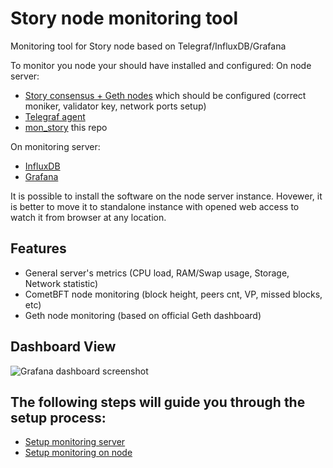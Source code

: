 # Story node monitoring tool
Monitoring tool for Story node based on Telegraf/InfluxDB/Grafana

To monitor you node your should have installed and configured:
On node server:
* [Story consensus + Geth nodes](https://docs.story.foundation/docs/node-setup) which should be configured (correct moniker, validator key, network ports setup)
* [Telegraf agent](https://www.influxdata.com/time-series-platform/telegraf/)
* [mon_story](https://github.com/the-node75/mon_story) this repo

On monitoring server:
* [InfluxDB](https://www.influxdata.com/products/influxdb/)
* [Grafana](https://grafana.com/)

It is possible to install the software on the node server instance. Hovewer, it is better to move it to standalone instance with opened web access to watch it from browser at any location.

## Features 

* General server's metrics (CPU load, RAM/Swap usage, Storage, Network statistic)
* CometBFT node monitoring (block height, peers cnt, VP, missed blocks, etc)
* Geth node monitoring (based on official Geth dashboard)


## Dashboard View

![Grafana dashboard screenshot](./doc/story_node_dashboard.png)


## The following steps will guide you through the setup process:

* [Setup monitoring server ](./doc/setup_monitoring_server.md)
* [Setup monitoring on node](./doc/setup_node_monitoring.md)


